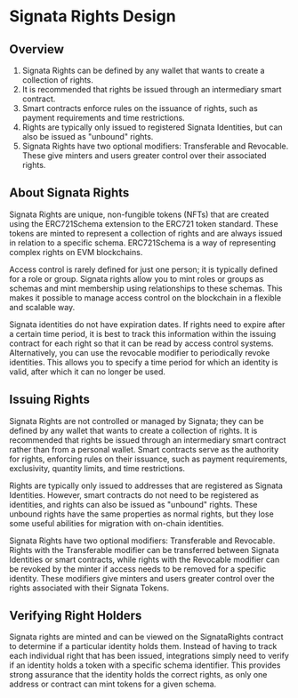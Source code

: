 # Signata Rights Design

## Overview

1. Signata Rights can be defined by any wallet that wants to create a collection of rights.
2. It is recommended that rights be issued through an intermediary smart contract.
3. Smart contracts enforce rules on the issuance of rights, such as payment requirements and time restrictions.
4. Rights are typically only issued to registered Signata Identities, but can also be issued as "unbound" rights.
5. Signata Rights have two optional modifiers: Transferable and Revocable. These give minters and users greater control over their associated rights.

## About Signata Rights

Signata Rights are unique, non-fungible tokens (NFTs) that are created using the ERC721Schema extension to the ERC721 token standard. These tokens are minted to represent a collection of rights and are always issued in relation to a specific schema. ERC721Schema is a way of representing complex rights on EVM blockchains.

Access control is rarely defined for just one person; it is typically defined for a role or group. Signata rights allow you to mint roles or groups as schemas and mint membership using relationships to these schemas. This makes it possible to manage access control on the blockchain in a flexible and scalable way.

Signata identities do not have expiration dates. If rights need to expire after a certain time period, it is best to track this information within the issuing contract for each right so that it can be read by access control systems. Alternatively, you can use the revocable modifier to periodically revoke identities. This allows you to specify a time period for which an identity is valid, after which it can no longer be used.

## Issuing Rights

Signata Rights are not controlled or managed by Signata; they can be defined by any wallet that wants to create a collection of rights. It is recommended that rights be issued through an intermediary smart contract rather than from a personal wallet. Smart contracts serve as the authority for rights, enforcing rules on their issuance, such as payment requirements, exclusivity, quantity limits, and time restrictions.

Rights are typically only issued to addresses that are registered as Signata Identities. However, smart contracts do not need to be registered as identities, and rights can also be issued as "unbound" rights. These unbound rights have the same properties as normal rights, but they lose some useful abilities for migration with on-chain identities.

Signata Rights have two optional modifiers: Transferable and Revocable. Rights with the Transferable modifier can be transferred between Signata Identities or smart contracts, while rights with the Revocable modifier can be revoked by the minter if access needs to be removed for a specific identity. These modifiers give minters and users greater control over the rights associated with their Signata Tokens.

## Verifying Right Holders

Signata rights are minted and can be viewed on the SignataRights contract to determine if a particular identity holds them. Instead of having to track each individual right that has been issued, integrations simply need to verify if an identity holds a token with a specific schema identifier. This provides strong assurance that the identity holds the correct rights, as only one address or contract can mint tokens for a given schema.



